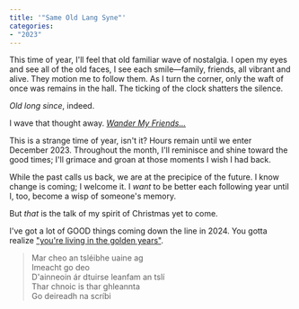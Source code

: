 ```yaml
---
title: '"Same Old Lang Syne"'
categories:
- "2023"
--- 
```


This time of year, I'll feel that old familiar wave of nostalgia.  I open my eyes and see all of the old faces, I see each smile—family, friends, all vibrant and alive.  They motion me to follow them.  As I turn the corner, only the waft of once was remains in the hall.  The ticking of the clock shatters the silence.

*Old long since*, indeed.

I wave that thought away.  [*Wander My Friends...*](https://www.youtube.com/watch?v=-wmyrrkqPL0)

This is a strange time of year, isn't it?  Hours remain until we enter December 2023.  Throughout the month, I'll reminisce and shine toward the good times; I'll grimace and groan at those moments I wish I had back.  

While the past calls us back, we are at the precipice of the future.  I know change is coming; I welcome it.  I *want* to be better each following year until I, too, become a wisp of someone's memory.  

But *that* is the talk of my spirit of Christmas yet to come.

I've got a lot of GOOD things coming down the line in 2024.  You gotta realize ["you're living in the golden years"](https://www.youtube.com/watch?v=S-lxA13Eo1I).

> Mar cheo an tsléibhe uaine ag  
Imeacht go deo  
D'ainneoin ár dtuirse leanfam an tslí  
Thar chnoic is thar ghleannta  
Go deireadh na scríbi  
